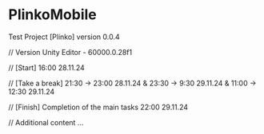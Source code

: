 # PlinkoMobile
 Test Project [Plinko] version 0.0.4

// Version Unity Editor - 60000.0.28f1

// [Start] 16:00 28.11.24

// [Take a break] 21:30 -> 23:00 28.11.24 & 23:30 -> 9:30 29.11.24 & 11:00 -> 12:30 29.11.24

// [Finish] Completion of the main tasks 22:00 29.11.24

// Additional content ...